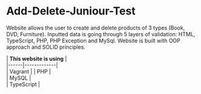 # Add-Delete-Juniour-Test  
  
Website allows the user to create and delete products of 3 types (Book, DVD, Furniture). Inputted data is going through 5 layers of validation: HTML, TypeScript, PHP, PHP Exception and MySql. Website is built with OOP approach and SOLID principles.   
    
| **This website is using** |  
|------|-------------|  
| Vagrant |
| PHP |  
| MySQL |  
| TypeScript |  